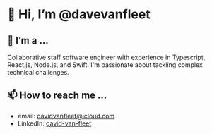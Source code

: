 # 👋 Hi, I’m @davevanfleet
## 👀 I’m a ...  
Collaborative staff software engineer with experience in Typescript, React.js, Node.js, and Swift. I'm passionate about tackling complex technical challenges.
## 📫 How to reach me ...
- email: davidvanfleet@icloud.com
- LinkedIn: [david-van-fleet](https://linkedin.com/in/david-van-fleet/)
